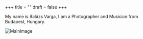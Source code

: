 +++
title = ""
draft = false
+++

My name is Balázs Varga, I am a Photographer and Musician from Budapest, Hungary.

![MainImage](main.jpg)
